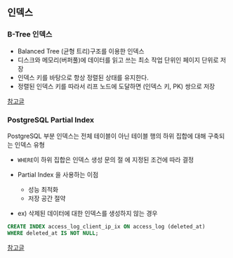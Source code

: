 ## 인덱스


### B-Tree 인덱스

- Balanced Tree (균형 트리)구조를 이용한 인덱스
- 디스크와 메모리(버퍼풀)에 데이터를 읽고 쓰는 최소 작업 단위인 페이지 단위로 저장 
- 인덱스 키를 바탕으로 항상 정렬된 상태를 유지한다.
- 정렬된 인덱스 키를 따라서 리프 노드에 도달하면 (인덱스 키, PK) 쌍으로 저장

[참고글](https://mangkyu.tistory.com/286)


### PostgreSQL Partial Index
PostgreSQL 부분 인덱스는 전체 테이블이 아닌 테이블 행의 하위 집합에 대해 구축되는 인덱스 유형 
- `WHERE`이 하위 집합은 인덱스 생성 문의 절 에 지정된 조건에 따라 결정
- Partial Index 을 사용하는 이점
  - 성능 최적화
  - 저장 공간 절약
  
- ex) 삭제된 데이터에 대한 인덱스를 생성하지 않는 경우
```sql
CREATE INDEX access_log_client_ip_ix ON access_log (deleted_at)
WHERE deleted_at IS NOT NULL;
```
[참고글](https://www.postgresql.org/docs/current/indexes-partial.html)
